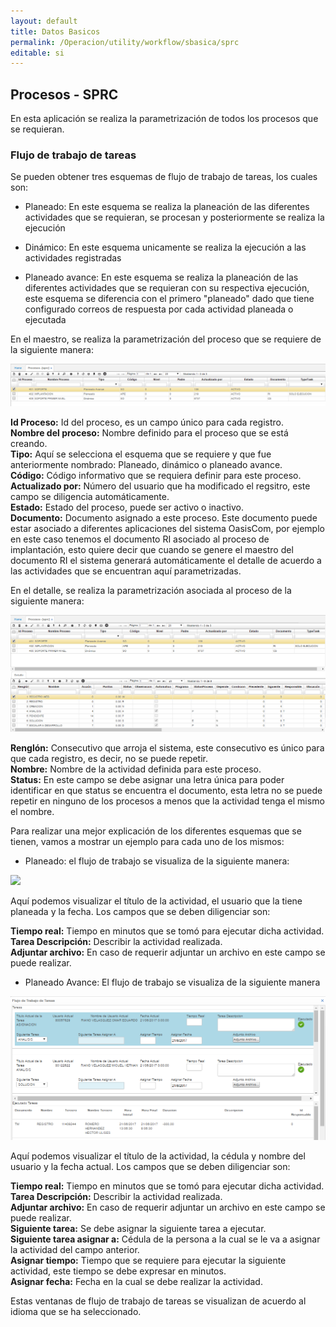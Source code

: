 ```yaml
---
layout: default
title: Datos Basicos
permalink: /Operacion/utility/workflow/sbasica/sprc
editable: si
---
```


## Procesos - SPRC

En esta aplicación se realiza la parametrización de todos los procesos que se requieran.

### Flujo de trabajo de tareas

Se pueden obtener tres esquemas de flujo de trabajo de tareas, los cuales son:

- Planeado: En este esquema se realiza la planeación de las diferentes actividades que se requieran, se procesan y posteriormente se realiza la ejecución  

- Dinámico: En este esquema unicamente se realiza la ejecución a las actividades registradas  

- Planeado avance: En este esquema se realiza la planeación de las diferentes actividades que se requieran con su respectiva ejecución, este esquema se diferencia con el primero "planeado" dado que tiene configurado correos de respuesta por cada actividad planeada o ejecutada  

En el maestro, se realiza la parametrización del proceso que se requiere de la siguiente manera:

![](SPRCMaestro.png)

**Id Proceso:** Id del proceso, es un campo único para cada registro.  
**Nombre del proceso:** Nombre definido para el proceso que se está creando.  
**Tipo:** Aquí se selecciona el esquema que se requiere y que fue anteriormente nombrado: Planeado, dinámico o planeado avance.  
**Código:** Código informativo que se requiera definir para este proceso.  
**Actualizado por:** Número del usuario que ha modificado el regsitro, este campo se diligencia automáticamente.  
**Estado:** Estado del proceso, puede ser activo o inactivo.  
**Documento:** Documento asignado a este proceso. Este documento puede estar asociado a diferentes aplicaciones del sistema OasisCom, por ejemplo en este caso tenemos el documento RI asociado al proceso de implantación, esto quiere decir que cuando se genere el maestro del documento RI el sistema generará automáticamente el detalle de acuerdo a las actividades que se encuentran aquí parametrizadas.  

En el detalle, se realiza la parametrización asociada al proceso de la siguiente manera:

![](SPRCDetalle.png)

**Renglón:** Consecutivo que arroja el sistema, este consecutivo es único para que cada registro, es decir, no se puede repetir.  
**Nombre:** Nombre de la actividad definida para este proceso.  
**Status:** En este campo se debe asignar una letra única para poder identificar en que status se encuentra el documento, esta letra no se puede repetir en ninguno de los procesos a menos que la actividad tenga el mismo el nombre.  

Para realizar una mejor explicación de los diferentes esquemas que se tienen, vamos a mostrar un ejemplo para cada uno de los mismos:

- Planeado: el flujo de trabajo se visualiza de la siguiente manera:

![](Flujodetrabajoejecución.png)

Aquí podemos visualizar el título de la actividad, el usuario que la tiene planeada y la fecha. Los campos que se deben diligenciar son:  

**Tiempo real:** Tiempo en minutos que se tomó para ejecutar dicha actividad.  
**Tarea Descripción:** Describir la actividad realizada.  
**Adjuntar archivo:** En caso de requerir adjuntar un archivo en este campo se puede realizar.  

- Planeado Avance: El flujo de trabajo se visualiza de la siguiente manera

![](Flujodetrabajoconasignacion.png)

Aquí podemos visualizar el título de la actividad, la cédula y nombre del usuario y la fecha actual. Los campos que se deben diligenciar son:  

**Tiempo real:** Tiempo en minutos que se tomó para ejecutar dicha actividad.  
**Tarea Descripción:** Describir la actividad realizada.  
**Adjuntar archivo:** En caso de requerir adjuntar un archivo en este campo se puede realizar.  
**Siguiente tarea:** Se debe asignar la siguiente tarea a ejecutar.  
**Siguiente tarea asignar a:** Cédula de la persona a la cual se le va a asignar la actividad del campo anterior.  
**Asignar tiempo:** Tiempo que se requiere para ejecutar la siguiente actividad, este tiempo se debe expresar en minutos.  
**Asignar fecha:** Fecha en la cual se debe realizar la actividad.  

Estas ventanas de flujo de trabajo de tareas se visualizan de acuerdo al idioma que se ha seleccionado.

